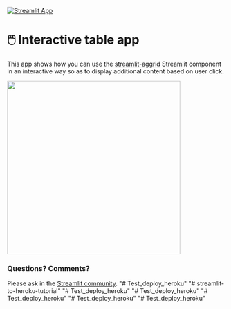 [![Streamlit App](https://static.streamlit.io/badges/streamlit_badge_black_white.svg)](https://share.streamlit.io/streamlit/example-app-interactive-table/main)

# 🖱️ Interactive table app

This app shows how you can use the [streamlit-aggrid](https://github.com/PablocFonseca/streamlit-aggrid) Streamlit component in an interactive way so as to display additional content based on user click.

<img src ="https://user-images.githubusercontent.com/7164864/152407708-1f3394bd-a683-4520-8677-c94e3872bb22.png" width="400px"></img>

### Questions? Comments?

Please ask in the [Streamlit community](https://discuss.streamlit.io).
"# Test_deploy_heroku" 
"# streamlit-to-heroku-tutorial" 
"# Test_deploy_heroku" 
"# Test_deploy_heroku" 
"# Test_deploy_heroku" 
"# Test_deploy_heroku" 
"# Test_deploy_heroku" 

